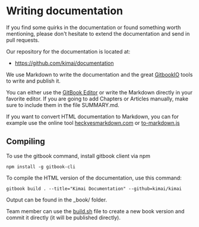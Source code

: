 # Writing documentation

If you find some quirks in the documentation or found something worth mentioning, please don't hesitate to extend the documentation and send in pull requests.

Our repository for the documentation is located at:
* https://github.com/kimai/documentation

We use Markdown to write the documentation and the great [GitbookIO](https://github.com/GitbookIO) tools to write and publish it.

You can either use the [GitBook Editor](https://www.gitbook.com/editor) or write the Markdown directly in your favorite editor.
If you are going to add Chapters or Articles manually, make sure to include them in the file SUMMARY.md.

If you want to convert HTML documentation to Markdown, you can for example use the online tool [heckyesmarkdown.com](http://heckyesmarkdown.com/)
or [to-markdown.js](http://domchristie.github.io/to-markdown/)

## Compiling

To use the gitbook command, install gitbook client via npm
```
npm install -g gitbook-cli
```

To compile the HTML version of the documentation, use this command:
```
gitbook build . --title="Kimai Documentation" --github=kimai/kimai
```
Output can be found in the _book/ folder.

Team member can use the [build.sh](https://github.com/kimai/documentation/blob/master/build.sh) file to create a new
book version and commit it directly (it will be published directly).
